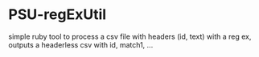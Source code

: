 # PSU-regExUtil

simple ruby tool to process a csv file with headers (id, text) with a reg ex, outputs a headerless csv with id, match1, ...

